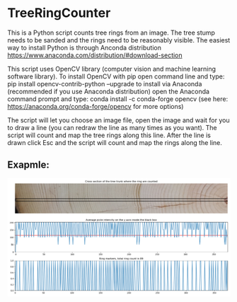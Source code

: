 # TreeRingCounter
This is a Python script counts tree rings from an image. The tree stump needs to be sanded and the rings need to be reasonably visible. 
The easiest way to install Python is through Anconda distribution https://www.anaconda.com/distribution/#download-section

This script uses OpenCV library (computer vision and machine learning software library). To install OpenCV with pip open command line and type: 
pip install opencv-contrib-python –upgrade
to install via Anaconda (recommended if you use Anaconda distribution) open the Anaconda command prompt and type: conda install -c conda-forge opencv (see here: https://anaconda.org/conda-forge/opencv for more options)

The script will let you choose an image file, open the image and wait for you to draw a line (you can redraw the line as many times as you want). The script will count and map the tree rings along this line. After the line is drawn click Esc and the script will count and map the rings along the line. 

## Exapmle:

![alt text](Examples/Tree%20rings%20counter2.png)
